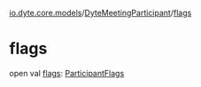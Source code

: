 [io.dyte.core.models](../index.md)/[DyteMeetingParticipant](index.md)/[flags](flags.md)

# flags


open val [flags](flags.md): [ParticipantFlags](../-participant-flags/index.md)
